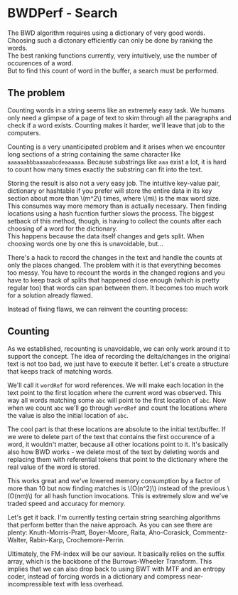 <head>
<link rel="stylesheet" href="https://cdn.jsdelivr.net/npm/katex@0.10.2/dist/katex.min.css" integrity="sha384-yFRtMMDnQtDRO8rLpMIKrtPCD5jdktao2TV19YiZYWMDkUR5GQZR/NOVTdquEx1j" crossorigin="anonymous">
<script defer src="https://cdn.jsdelivr.net/npm/katex@0.10.2/dist/katex.min.js" integrity="sha384-9Nhn55MVVN0/4OFx7EE5kpFBPsEMZxKTCnA+4fqDmg12eCTqGi6+BB2LjY8brQxJ" crossorigin="anonymous"></script>
<script defer src="https://cdn.jsdelivr.net/npm/katex@0.10.2/dist/contrib/auto-render.min.js" integrity="sha384-kWPLUVMOks5AQFrykwIup5lo0m3iMkkHrD0uJ4H5cjeGihAutqP0yW0J6dpFiVkI" crossorigin="anonymous" onload="renderMathInElement(document.body);"></script>
</head>

# BWDPerf - Search

The BWD algorithm requires using a dictionary of very good words.  
Choosing such a dictonary efficiently can only be done by ranking the words.  
The best ranking functions currently, very intuitively, use the number of occurences of a word.  
But to find this count of word in the buffer, a search must be performed.

## The problem

Counting words in a string seems like an extremely easy task. We humans only need a glimpse of a page of text to skim through all the paragraphs and check if a word exists. Counting makes it harder, we'll leave that job to the computers.

Counting is a very unanticipated problem and it arises when we encounter long sections of a string containing the same character like `aaaaaabbbaaaaabcdeaaaaaa`. Because substrings like `aaa` exist a lot, it is hard to count how many times exactly the substring can fit into the text.

Storing the result is also not a very easy job.
The intuitive key-value pair, dictionary or hashtable if you prefer will store the entire data in its key section about more than \\(m^2\\) times, where \\(m\\) is the max word size.  
This consumes way more memory than is actually necessary.
Then finding locations using a hash fucntion further slows the process.
The biggest setback of this method, though, is having to collect the counts after each choosing of a word for the dictionary.  
This happens because the data itself changes and gets split.
When choosing words one by one this is unavoidable, but...

There's a hack to record the changes in the text and handle the counts at only the places changed.
The problem with it is that everything becomes too messy.
You have to recount the words in the changed regions and you have to keep track of splits that happened close enough (which is pretty regular too) that words can span between them.
It becomes too much work for a solution already flawed.

Instead of fixing flaws, we can reinvent the counting process:

## Counting

As we established, recounting is unavoidable, we can only work around it to support the concept.
The idea of recording the delta/changes in the original text is not too bad, we just have to execute it better.
Let's create a structure that keeps track of matching words.

We'll call it `wordRef` for word references.
We will make each location in the text point to the first location where the current word was observed.
This way all words matching some `abc` will point to the first location of `abc`.
Now when we count `abc` we'll go through `wordRef` and count the locations where the value is also the initial location of `abc`.

The cool part is that these locations are absolute to the initial text/buffer.
If we were to delete part of the text that contains the first occurence of a word, it wouldn't matter, because all other locations point to it.
It's basically also how BWD works - we delete most of the text by deleting words and replacing them with referential tokens that point to the dictionary where the real value of the word is stored.

This works great and we've lowered memory consumption by a factor of more than 10 but now finding matches is
\\(O(n^2)\\) instead of the previous \\(O(nm)\\) for all hash function invocations.
This is extremely slow and we've traded speed and accuracy for memory.

Let's get it back.
I'm currently testing certain string searching algorithms that perform better than the naive approach.
As you can see there are plenty: Knuth-Morris-Pratt, Boyer-Moore, Raita, Aho-Corasick, Commentz-Walter, Rabin-Karp, Crochemore-Perrin.

Ultimately, the FM-index will be our saviour. It basically relies on the suffix array, which is the backbone of the Burrows-Wheeler Transform.
This implies that we can also drop back to using BWT with MTF and an entropy coder, instead of forcing words in a dictionary and compress near-incompressible text with less overhead.
